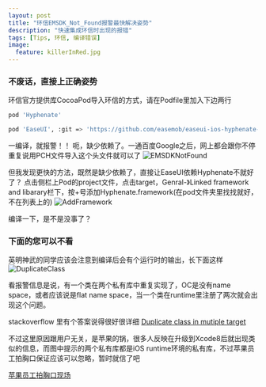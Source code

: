 ```yaml
---
layout: post
title: "环信EMSDK_Not_Found报警最快解决姿势"
description: "快速集成环信时出现的报错"
tags: [Tips, 环信, 编译错误]
image:
  feature: killerInRed.jpg
---
```


### 不废话，直接上正确姿势

环信官方提供库CocoaPod导入环信的方式，请在Podfile里加入下边两行
```bash
pod 'Hyphenate'

pod 'EaseUI', :git => 'https://github.com/easemob/easeui-ios-hyphenate-cocoapods.git'
```

一编译，就报警！！ 呃，缺少依赖了。一通百度Google之后，网上都会跟你不停重复说用PCH文件导入这个头文件就可以了
![EMSDKNotFound](https://github.com/SamPan1988/imageStore/raw/master/环信报警jpg.jpg)

但我发现更快的方法，既然是缺少依赖了，直接让EaseUI依赖Hyphenate不就好了？
点击侧栏上Pod的project文件，点击target，Genral-》Linked framework and libarary栏下，按+号添加Hyphenate.framework(在pod文件夹里找找就好，不在列表上的)
![AddFramework](https://github.com/SamPan1988/imageStore/raw/master/addFrameworkJPG.jpg)

编译一下，是不是没事了？

### 下面的您可以不看

英明神武的同学应该会注意到编译后会有个运行时的输出，长下面这样
![DuplicateClass](https://github.com/SamPan1988/imageStore/raw/master/duplicateJPG.jpg)

看报警信息是说，有一个类在两个私有库中重复实现了，OC是没有name space，或者应该说是flat name space，当一个类在runtime里注册了两次就会出现这个问题。

stackoverflow 里有个答案说得很好很详细
[Duplicate class in mutiple target](http://stackoverflow.com/questions/6149673/class-foo-is-implemented-in-both-myapp-and-myapptestcase-one-of-the-two-will-be)

不过这里原因跟用户无关，是苹果的锅，很多人反映在升级到Xcode8后就出现类似的信息，而图中提示的两个私有库都是iOS runtime环境的私有库，不过苹果员工拍胸口保证应该可以忽略，暂时就信了吧

[苹果员工拍胸口现场](https://forums.developer.apple.com/thread/63254)







